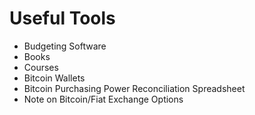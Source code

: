 # Useful Tools

* Budgeting Software
* Books
* Courses
* Bitcoin Wallets
* Bitcoin Purchasing Power Reconciliation Spreadsheet
* Note on Bitcoin/Fiat Exchange Options
